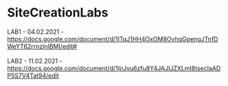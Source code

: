 # SiteCreationLabs

LAB1 - 04.02.2021 - <br> https://docs.google.com/document/d/1lTqJ1HH4OxOM8OvhqGpengJTnfDWeYT62rrnzlnIBMI/edit# <br><br>
LAB2 - 11.02.2021 - <br >https://docs.google.com/document/d/1IjrJvu6zfu8Y4JAJIJZXLmI8tseclaADP5S7V4Tat94/edit <br><br>
